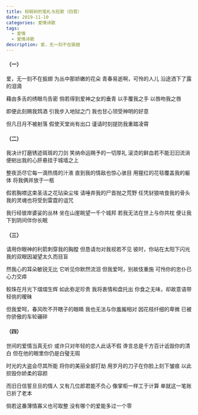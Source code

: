 ```yaml
---
title: 棕榈树的笔札与短歌（四首）
date: 2019-11-10
categories: 爱情诗歌
tags:
  - 爱情
  - 爱情诗歌
description: 爱，无一刻不在振翅
---
```


#### （一）
爱，无一刻不在振翅
为丛中那娇嫩的花朵
青春易逝啊，可怜的人儿
沿途洒下了露的泪滴

藉由多舌的绣眼鸟告密
倘若得到爱神之女的垂青
以手覆我之手
以唇吻我之唇

即便此刻赐我鸩酒
引我步入地狱之门
我也甘心领受神明的好意

但凡日月不被射落
假使天堂尚有出口
谨请时刻提防我重踏凌霄

#### （二）
我决计打磨锈迹斑斑的刀剑
笑纳命运赐予的一切厚礼
滚烫的鲜血若不能汩汩流淌
便剜出我的心肝悬挂于城墙之上

整夜沥尽它每一滴热情的汁液
直到我的情敌也惊心骇目
用猩红的花毯覆盖我的躯体
将我俩并放于一柩

假若胸襟这束圣洁之花玷染尘埃
请唾弃我的尸首抛之荒野
任凭豺狼啃食我的骨头
我的灵魂也将受到雷霆的诅咒

我行经彼岸婆娑的丛林
坐在山崖眺望一千个城邦
若我无法在世上与你共枕
便让我下到阴间伴你长眠

#### （三）
请用你眼神的利箭刺穿我的胸膛
但恳请勿对我视若不见
彼时，你站在太阳下闪光
我的双眼因凝望太久而目盲

然我心的耳朵敏锐无比
它听见你默然流泪
但我爱呵，别故伎重施
可怜你的忠仆已心力交瘁

鲛珠在月光下熠熠生辉
如此弥足珍贵
我将衷情和盘托出
你食之无味，却故意语带轻佻的暧昧

但我爱呵，春风吹不开瞎子的眼睛
我也无法与你羞赧相对
因花枝纤细的卑微
已被你骄傲的车轮碾碎

#### （四）
世间的爱情当真无价
或许只对年轻的恋人此话不假
谗言总是千方百计诋毁你的清白
但在他的眼里你仍是白璧无瑕

时光的大盗会尽其所能
将你的美丽全部打劫
用岁月的刀子在你脸上刻下皱痕
以此损毁你娇柔的容颜

而旧日信誓旦旦的情人
又有几位郎君能不负心
像掌柜一样工于计算
单就这一笔账已折了老本

倘若这番薄情寡义也可取整
没有哪个的爱能多过一个零